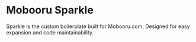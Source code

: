 # Mobooru Sparkle

Sparkle is the custom boilerplate built for Mobooru.com, Designed for easy expansion and code maintainability.